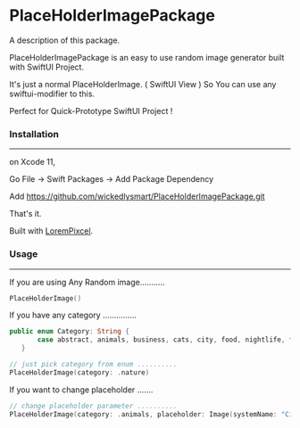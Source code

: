 # PlaceHolderImagePackage

A description of this package.

PlaceHolderImagePackage is an easy to use random image generator built with SwiftUI Project.

It's just a normal PlaceHolderImage. ( SwiftUI View )
So You can use any swiftui-modifier to this. 

Perfect for Quick-Prototype SwiftUI Project !

### Installation
---

on Xcode 11, 

Go File -> Swift Packages -> Add Package Dependency

Add https://github.com/wickedlysmart/PlaceHolderImagePackage.git

That's it. 

Built with [LoremPixcel](http://lorempixcel.com).

### Usage
---

If you are using Any Random image...........

```swift 
PlaceHolderImage()
``` 

If you have any category ...............

```swift
public enum Category: String {
       case abstract, animals, business, cats, city, food, nightlife, fashion, people, nature, sports, technics, transport
   }
```

```swift 
// just pick category from enum ..........
PlaceHolderImage(category: .nature)
``` 

If you want to change placeholder .......

```swift 
// change placeholder parameter ..........
PlaceHolderImage(category: .animals, placeholder: Image(systemName: "Circle"))
``` 
